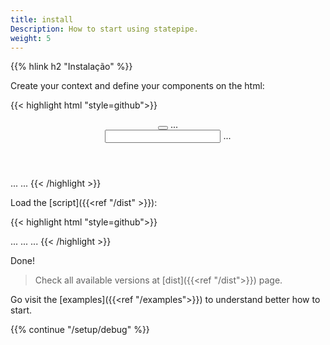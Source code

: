 ```yaml
---
title: install
Description: How to start using statepipe.
weight: 5
---
```


{{% hlink h2 "Instalação" %}}

Create your context and define your components on the html:

{{< highlight html "style=github">}}
<body>
<header :statepipe="header">
    <button :trigger="..."></button>
    ...
    <div statepipe="search">
    <input type="text" :pipe="..." :out="..."></input>
    ...
    </div>
</header>
...
...
</body>
{{< /highlight >}}

Load the [script]({{<ref "/dist" >}}):

{{< highlight html "style=github">}}
<body>
    ...
    ...
    ...
    <script src='statepipe.js' defer></script>
</body>
{{< /highlight >}}

Done!

> Check all available versions at [dist]({{<ref "/dist">}}) page.

Go visit the [examples]({{<ref "/examples">}}) to understand better how to start.


{{% continue "/setup/debug" %}}
